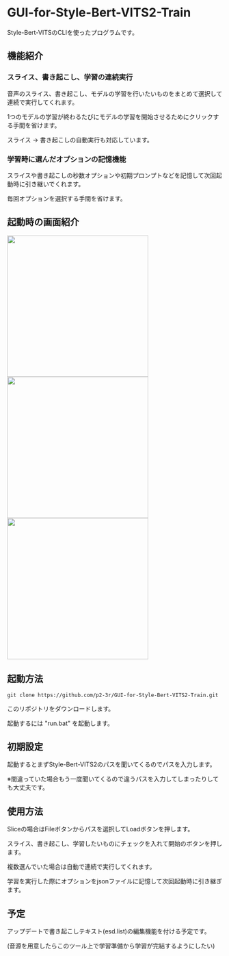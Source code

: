 # GUI-for-Style-Bert-VITS2-Train

Style-Bert-VITSのCLIを使ったプログラムです。

## 機能紹介

### スライス、書き起こし、学習の連続実行

音声のスライス、書き起こし、モデルの学習を行いたいものをまとめて選択して連続で実行してくれます。

1つのモデルの学習が終わるたびにモデルの学習を開始させるためにクリックする手間を省けます。

スライス -> 書き起こしの自動実行も対応しています。

### 学習時に選んだオプションの記憶機能

スライスや書き起こしの秒数オプションや初期プロンプトなどを記憶して次回起動時に引き継いでくれます。

毎回オプションを選択する手間を省けます。

## 起動時の画面紹介

<img src="https://github.com/p2-3r/GUI-for-Style-Bert-VITS2-Train/assets/159620178/c1821fb7-ee58-49f5-aad7-df546b938a5a" width="330">
<img src="https://github.com/p2-3r/GUI-for-Style-Bert-VITS2-Train/assets/159620178/6f487146-f1f9-475c-8e79-c3a93b54dd84" width="330">
<img src="https://github.com/p2-3r/GUI-for-Style-Bert-VITS2-Train/assets/159620178/7d93a6c4-eca9-46b0-a38b-1d9c24bed1f3" width="330">

## 起動方法

```
git clone https://github.com/p2-3r/GUI-for-Style-Bert-VITS2-Train.git
```
このリポジトリをダウンロードします。

起動するには "run.bat" を起動します。

## 初期設定

起動するとまずStyle-Bert-VITS2のパスを聞いてくるのでパスを入力します。

※間違っていた場合もう一度聞いてくるので違うパスを入力してしまったりしても大丈夫です。

## 使用方法

Sliceの場合はFileボタンからパスを選択してLoadボタンを押します。

スライス、書き起こし、学習したいものにチェックを入れて開始のボタンを押します。

複数選んでいた場合は自動で連続で実行してくれます。

学習を実行した際にオプションをjsonファイルに記憶して次回起動時に引き継ぎます。

## 予定

アップデートで書き起こしテキスト(esd.list)の編集機能を付ける予定です。

(音源を用意したらこのツール上で学習準備から学習が完結するようにしたい)
